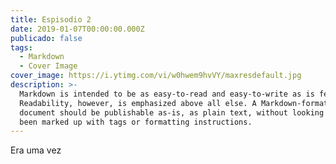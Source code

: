 ```yaml
---
title: Espisodio 2
date: 2019-01-07T00:00:00.000Z
publicado: false
tags:
  - Markdown
  - Cover Image
cover_image: https://i.ytimg.com/vi/w0hwem9hvVY/maxresdefault.jpg
description: >-
  Markdown is intended to be as easy-to-read and easy-to-write as is feasible.
  Readability, however, is emphasized above all else. A Markdown-formatted
  document should be publishable as-is, as plain text, without looking like it's
  been marked up with tags or formatting instructions.
---
```


Era uma vez

